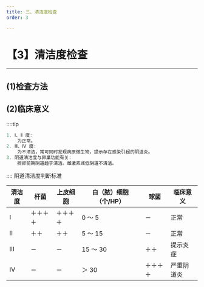 ```yaml
---
title: 三、清洁度检查
order: 3

---
```


# 【3】清洁度检查

<kaodian :text="'临床检验基础记忆卡'" />

<!-- ###### 第十六章 阴道分泌物检查

> 临床检验基础 -->

<beitiL/>

---

## (1)检查方法

<son :text="'临床检验基础检验记忆卡'" text1="(1)检查方法" :textOption="[['熟练掌握','相关专业知识','专业实践能力'],['熟练掌握','专业知识','专业实践能力'],['熟练掌握','专业知识','专业实践能力']]" />

## (2)临床意义

<son :text="'临床检验基础检验记忆卡'" text1="(2)临床意义" :textOption="[['了解','专业知识','专业实践能力'],['了解','相关专业知识','专业实践能力'],['掌握','相关专业知识','专业实践能力']]" />

::::tip

```js
1. Ⅰ、Ⅱ 度:
    为正常。
2. Ⅲ、Ⅳ 度:
    为不清洁，常可同时发现病原微生物，提示存在感染引起的阴道炎。
3. 阴道清洁度与卵巢功能有关:
    排卵前期阴道趋于清洁。雌激素减低阴道不清洁。
```

::::
阴道清洁度判断标准

| 清洁度 | 杆菌     | 上皮细胞 | 白（脓）细胞 （个/HP） | 球菌     | 临床意义   |
| ------ | -------- | -------- | ---------------------- | -------- | ---------- |
| Ⅰ      | ＋＋＋＋ | ＋＋＋＋ | 0 ～ 5                 | －       | 正常       |
| Ⅱ      | ＋＋     | ＋＋     | 5 ～ 15                | －       | 正常       |
| Ⅲ      | －       | －       | 15 ～ 30               | ＋＋     | 提示炎症   |
| Ⅳ      | －       | －       | ＞ 30                  | ＋＋＋＋ | 严重阴道炎 |
